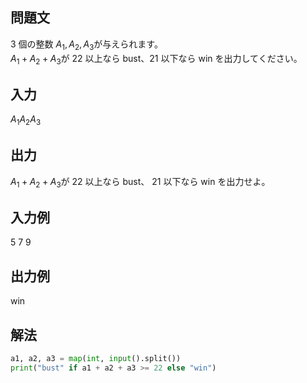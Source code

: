 ## 問題文
3 個の整数 
$`A_{1}, A_{2}, A_{3}`$が与えられます。  
$`A_{1}+A_{2}+A_{3}`$が 22 以上なら bust、21 以下なら win を出力してください。
## 入力
$`A_{1} A_{2} A_{3}`$
## 出力
$`A_{1}+A_{2}+A_{3}`$が 
22 以上なら bust、
21 以下なら win を出力せよ。
## 入力例
5 7 9
## 出力例
win
## 解法

```python
a1, a2, a3 = map(int, input().split())
print("bust" if a1 + a2 + a3 >= 22 else "win")